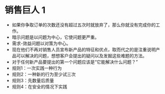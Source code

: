# 销售巨人 1

- 如果你争取订单的次数还没有超过五次时就放弃了，那么你就没有完成你的工作。
- 暗示问题是以问题为中心，它使问题更严重。
- 需求-效益问题以对策为中心。
- 现在他们不再对销售人员宣布新产品的特征和优点，取而代之的是注重说明产品可以解决的问题，想想客户会提出的疑问以及发掘这些难题的方法。
- 对于任何新产品要提出的第一个问题应该是“它能解决什么问题？”
- 规则1：一次实践一种行为
- 规则2：一种新的行为至少试三次
- 规则3：先数量后质量
- 规则4：在安全的情况下实践
